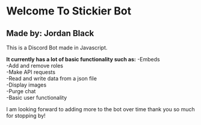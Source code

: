 # Welcome To Stickier Bot
## Made by: Jordan Black

This is a Discord Bot made in Javascript. 

**It currently has a lot of basic functionality such as:**
-Embeds\
-Add and remove roles\
-Make API requests\
-Read and write data from a json file\
-Display images\
-Purge chat\
-Basic user functionality

I am looking forward to adding more to the bot over time thank you so much for stopping by!
